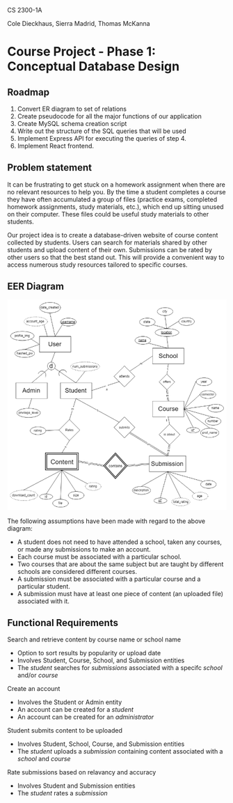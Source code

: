 CS 2300-1A

Cole Dieckhaus, Sierra Madrid, Thomas McKanna

# Course Project - Phase 1: Conceptual Database Design

## Roadmap

1. Convert ER diagram to set of relations 
2. Create pseudocode for all the major functions of our application
3. Create MySQL schema creation script
4. Write out the structure of the SQL queries that will be used
5. Implement Express API for executing the queries of step 4.
6. Implement React frontend.

## Problem statement

It can be frustrating to get stuck on a homework assignment when there are no 
relevant resources to help you. By the time a student completes a course they 
have often accumulated a group of files (practice exams, completed homework 
assignments, study materials, etc.), which end up sitting unused on their computer. 
These files could be useful study materials to other students.

Our project idea is to create a database-driven website of course content
collected by students. Users can search for materials shared by other students 
and upload content of their own. Submissions can be rated by other users so that the 
best stand out. This will provide a convenient way to access numerous study 
resources tailored to specific courses.


## EER Diagram

![DB Diagram](phase_two.png)

The following assumptions have been made with regard to the above diagram:

* A student does not need to have attended a school, taken any courses, or made any submissions to make an account.
* Each course must be associated with a particular school.
* Two courses that are about the same subject but are taught by different schools are considered different courses.
* A submission must be associated with a particular course and a particular student.
* A submission must have at least one piece of content (an uploaded file) associated with it.

## Functional Requirements

Search and retrieve content by course name or school name
* Option to sort results by popularity or upload date
* Involves Student, Course, School, and Submission entities
* The *student* searches for *submissions* associated with a specifc *school* and/or *course*

Create an account
* Involves the Student or Admin entity
* An account can be created for a *student*
* An account can be created for an *administrator*

Student submits content to be uploaded
* Involves Student, School, Course, and Submission entities
* The *student* uploads a *submission* containing content associated with a *school* and *course*

Rate submissions based on relavancy and accuracy 
* Involves Student and Submission entities
* The *student* rates a *submission*
